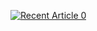 <a target="_blank" href="https://github-readme-medium-recent-article.vercel.app/medium/@SiavashSkynet/0"><img src="https://github-readme-medium-recent-article.vercel.app/medium/@SiavashSkynet/0" alt="Recent Article 0"> 

